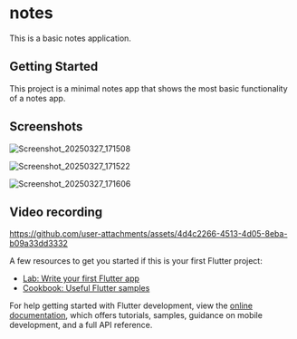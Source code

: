 # notes

This is a basic notes application.

## Getting Started

This project is a minimal notes app that shows the most basic functionality of a notes app.

## Screenshots

![Screenshot_20250327_171508](https://github.com/user-attachments/assets/2daf986d-feb4-411e-8f18-4c229233280a)

![Screenshot_20250327_171522](https://github.com/user-attachments/assets/0ed96597-4589-42ab-8e9b-09c611a8c2c3)

![Screenshot_20250327_171606](https://github.com/user-attachments/assets/7182ddb3-9718-47d7-8269-57f41e0f2a32)

## Video recording



https://github.com/user-attachments/assets/4d4c2266-4513-4d05-8eba-b09a33dd3332


A few resources to get you started if this is your first Flutter project:

- [Lab: Write your first Flutter app](https://docs.flutter.dev/get-started/codelab)
- [Cookbook: Useful Flutter samples](https://docs.flutter.dev/cookbook)

For help getting started with Flutter development, view the
[online documentation](https://docs.flutter.dev/), which offers tutorials,
samples, guidance on mobile development, and a full API reference.
